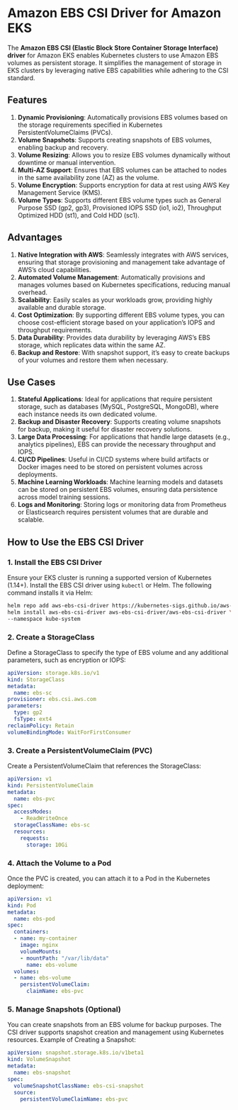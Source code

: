 # Amazon EBS CSI Driver for Amazon EKS

The **Amazon EBS CSI (Elastic Block Store Container Storage Interface) driver** for Amazon EKS enables Kubernetes clusters to use Amazon EBS volumes as persistent storage. It simplifies the management of storage in EKS clusters by leveraging native EBS capabilities while adhering to the CSI standard.

## Features

1. **Dynamic Provisioning**: Automatically provisions EBS volumes based on the storage requirements specified in Kubernetes PersistentVolumeClaims (PVCs).
2. **Volume Snapshots**: Supports creating snapshots of EBS volumes, enabling backup and recovery.
3. **Volume Resizing**: Allows you to resize EBS volumes dynamically without downtime or manual intervention.
4. **Multi-AZ Support**: Ensures that EBS volumes can be attached to nodes in the same availability zone (AZ) as the volume.
5. **Volume Encryption**: Supports encryption for data at rest using AWS Key Management Service (KMS).
6. **Volume Types**: Supports different EBS volume types such as General Purpose SSD (gp2, gp3), Provisioned IOPS SSD (io1, io2), Throughput Optimized HDD (st1), and Cold HDD (sc1).

## Advantages

1. **Native Integration with AWS**: Seamlessly integrates with AWS services, ensuring that storage provisioning and management take advantage of AWS’s cloud capabilities.
2. **Automated Volume Management**: Automatically provisions and manages volumes based on Kubernetes specifications, reducing manual overhead.
3. **Scalability**: Easily scales as your workloads grow, providing highly available and durable storage.
4. **Cost Optimization**: By supporting different EBS volume types, you can choose cost-efficient storage based on your application’s IOPS and throughput requirements.
5. **Data Durability**: Provides data durability by leveraging AWS’s EBS storage, which replicates data within the same AZ.
6. **Backup and Restore**: With snapshot support, it’s easy to create backups of your volumes and restore them when necessary.

## Use Cases

1. **Stateful Applications**: Ideal for applications that require persistent storage, such as databases (MySQL, PostgreSQL, MongoDB), where each instance needs its own dedicated volume.
2. **Backup and Disaster Recovery**: Supports creating volume snapshots for backup, making it useful for disaster recovery solutions.
3. **Large Data Processing**: For applications that handle large datasets (e.g., analytics pipelines), EBS can provide the necessary throughput and IOPS.
4. **CI/CD Pipelines**: Useful in CI/CD systems where build artifacts or Docker images need to be stored on persistent volumes across deployments.
5. **Machine Learning Workloads**: Machine learning models and datasets can be stored on persistent EBS volumes, ensuring data persistence across model training sessions.
6. **Logs and Monitoring**: Storing logs or monitoring data from Prometheus or Elasticsearch requires persistent volumes that are durable and scalable.

## How to Use the EBS CSI Driver

### 1. Install the EBS CSI Driver

Ensure your EKS cluster is running a supported version of Kubernetes (1.14+). Install the EBS CSI driver using `kubectl` or Helm. The following command installs it via Helm:

```bash
helm repo add aws-ebs-csi-driver https://kubernetes-sigs.github.io/aws-ebs-csi-driver
helm install aws-ebs-csi-driver aws-ebs-csi-driver/aws-ebs-csi-driver \
--namespace kube-system
```

### 2. Create a StorageClass
Define a StorageClass to specify the type of EBS volume and any additional parameters, such as encryption or IOPS:

```yaml
apiVersion: storage.k8s.io/v1
kind: StorageClass
metadata:
  name: ebs-sc
provisioner: ebs.csi.aws.com
parameters:
  type: gp2
  fsType: ext4
reclaimPolicy: Retain
volumeBindingMode: WaitForFirstConsumer
```
### 3. Create a PersistentVolumeClaim (PVC)
Create a PersistentVolumeClaim that references the StorageClass:

```yaml
apiVersion: v1
kind: PersistentVolumeClaim
metadata:
  name: ebs-pvc
spec:
  accessModes:
    - ReadWriteOnce
  storageClassName: ebs-sc
  resources:
    requests:
      storage: 10Gi
```
### 4. Attach the Volume to a Pod

Once the PVC is created, you can attach it to a Pod in the Kubernetes deployment:
```yaml
apiVersion: v1
kind: Pod
metadata:
  name: ebs-pod
spec:
  containers:
  - name: my-container
    image: nginx
    volumeMounts:
    - mountPath: "/var/lib/data"
      name: ebs-volume
  volumes:
  - name: ebs-volume
    persistentVolumeClaim:
      claimName: ebs-pvc
```
### 5. Manage Snapshots (Optional)

You can create snapshots from an EBS volume for backup purposes. The CSI driver supports snapshot creation and management using Kubernetes resources.
Example of Creating a Snapshot:
```yaml
apiVersion: snapshot.storage.k8s.io/v1beta1
kind: VolumeSnapshot
metadata:
  name: ebs-snapshot
spec:
  volumeSnapshotClassName: ebs-csi-snapshot
  source:
    persistentVolumeClaimName: ebs-pvc
```